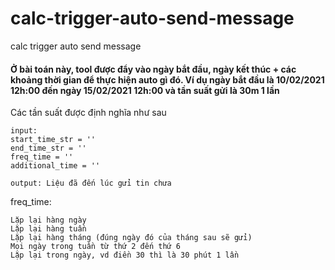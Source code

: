 # calc-trigger-auto-send-message
calc trigger auto send message


#### Ở bài toán này, tool được đẩy vào ngày bắt đầu, ngày kết thúc + các khoảng thời gian để thực hiện auto gì đó. Ví dụ ngày bắt đầu là 10/02/2021 12h:00 đến ngày 15/02/2021 12h:00 và tần suất gửi là 30m 1 lần

Các tần suất được định nghĩa như sau

```
input:
start_time_str = ''
end_time_str = ''
freq_time = ''
additional_time = ''
```

```
output: Liệu đã đến lúc gửi tin chưa
```

freq_time:
```
Lặp lại hàng ngày
Lặp lại hàng tuần
Lặp lại hàng tháng (đúng ngày đó của tháng sau sẽ gửi)
Mọi ngày trong tuần từ thứ 2 đến thứ 6
Lặp lại trong ngày, vd điền 30 thì là 30 phút 1 lần
```
